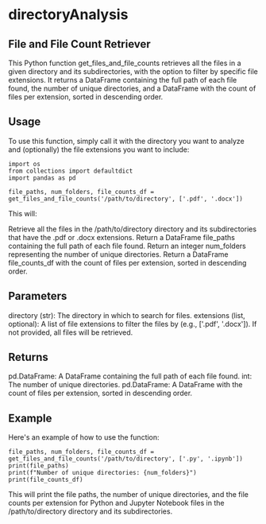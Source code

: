 # directoryAnalysis
## File and File Count Retriever
This Python function get_files_and_file_counts retrieves all the files in a given directory and its subdirectories, with the option to filter by specific file extensions. It returns a DataFrame containing the full path of each file found, the number of unique directories, and a DataFrame with the count of files per extension, sorted in descending order.

## Usage
To use this function, simply call it with the directory you want to analyze and (optionally) the file extensions you want to include:
```
import os
from collections import defaultdict
import pandas as pd

file_paths, num_folders, file_counts_df = get_files_and_file_counts('/path/to/directory', ['.pdf', '.docx'])
```
This will:

Retrieve all the files in the /path/to/directory directory and its subdirectories that have the .pdf or .docx extensions.
Return a DataFrame file_paths containing the full path of each file found.
Return an integer num_folders representing the number of unique directories.
Return a DataFrame file_counts_df with the count of files per extension, sorted in descending order.

## Parameters
directory (str): The directory in which to search for files.
extensions (list, optional): A list of file extensions to filter the files by (e.g., ['.pdf', '.docx']). If not provided, all files will be retrieved.

## Returns
pd.DataFrame: A DataFrame containing the full path of each file found.
int: The number of unique directories.
pd.DataFrame: A DataFrame with the count of files per extension, sorted in descending order.

## Example
Here's an example of how to use the function:
```
file_paths, num_folders, file_counts_df = get_files_and_file_counts('/path/to/directory', ['.py', '.ipynb'])
print(file_paths)
print(f"Number of unique directories: {num_folders}")
print(file_counts_df)
```

This will print the file paths, the number of unique directories, and the file counts per extension for Python and Jupyter Notebook files in the /path/to/directory directory and its subdirectories.
